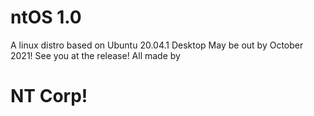 # ntOS 1.0
A linux distro based on Ubuntu 20.04.1 Desktop
May be out by October 2021! See you at the release!
All made by
# NT Corp!
